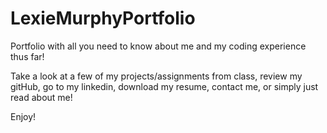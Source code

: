 # LexieMurphyPortfolio

Portfolio with all you need to know about me and my coding experience thus far!

Take a look at a few of my projects/assignments from class, review my gitHub, go to my linkedin, download my resume, contact me, or simply just read about me!

Enjoy!